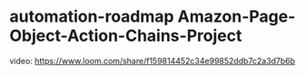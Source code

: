# automation-roadmap   Amazon-Page-Object-Action-Chains-Project

 video: https://www.loom.com/share/f159814452c34e99852ddb7c2a3d7b6b
 
 
 
